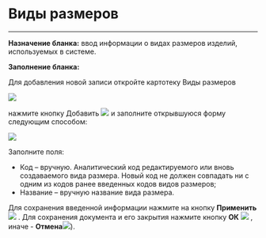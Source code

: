 ﻿#  Виды размеров
________________
**Назначение бланка:** ввод информации о видах размеров изделий, используемых в системе.

**Заполнение бланка:**

Для добавления новой записи откройте картотеку Виды размеров

![](topic:.УиФ.AddFiles.Screenshot_1583.jpg)

нажмите кнопку Добавить  <img src="topic:УиФ.AddFiles.Btn_Add.png"> и заполните открывшуюся форму следующим способом:

![](topic:.УиФ.AddFiles.Screenshot_1582.jpg)

Заполните поля: 

* Код  – вручную. Аналитический код редактируемого или вновь создаваемого вида размера. Новый код не должен совпадать ни с одним из кодов ранее введенных кодов видов размеров;</li>
* Название – вручную название вида размера.

 Для сохранения введенной информации нажмите на кнопку **Применить**![](topic:Com.AddFiles.Buttons.Btn_OK.png) .
 Для сохранения документа и его закрытия нажмите кнопку **ОК**
 ![](topic:Com.AddFiles.Buttons.Btn_Post.png) , иначе  -  **Отмена**![](topic:Com.AddFiles.Buttons.Btn_CloseCancel.png)).